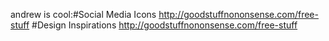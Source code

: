andrew is cool:#Social Media Icons
http://goodstuffnononsense.com/free-stuff
#Design Inspirations
http://goodstuffnononsense.com/free-stuff
